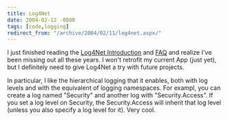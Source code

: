 ```yaml
---
title: Log4Net
date: 2004-02-12 -0800
tags: [code,logging]
redirect_from: "/archive/2004/02/11/log4net.aspx/"
---
```


I just finished reading the [Log4Net
Introduction](http://log4net.sourceforge.net/release/1.2.0.30507/doc/manual/introduction.html "Log4Net Introduction")
and
[FAQ](http://log4net.sourceforge.net/release/1.2.0.30507/doc/manual/faq.html "FAQ")
and realize I've been missing out all these years. I won't retrofit my
current App (just yet), but I definitely need to give Log4Net a try with
future projects.

In particular, I like the hierarchical logging that it enables, both
with log levels and with the equivalent of logging namespaces. For
exampl, you can create a log named "Security" and another log with
"Security.Access". If you set a log level on Security, the
Security.Access will inherit that log level (unless you also specify a
log level for it). Very cool.

